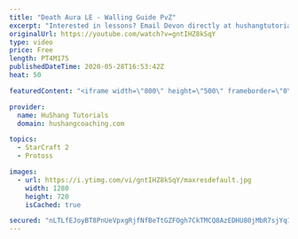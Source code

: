 ```yaml
---
title: "Death Aura LE - Walling Guide PvZ"
excerpt: "Interested in lessons? Email Devon directly at hushangtutorials@outlook.com ------------------------------------------------------------------------------------------------------- Want to support HuShang Tutorials directly? Patreon is a website where you can contribute a monthly donation that will help"
originalUrl: https://youtube.com/watch?v=gntIHZ8kSqY
type: video
price: Free
length: PT4M17S
publishedDateTime: 2020-05-28T16:53:42Z
heat: 50

featuredContent: "<iframe width=\"800\" height=\"500\" frameborder=\"0\" src=\"https://www.youtube.com/embed/gntIHZ8kSqY\" allow=\"accelerometer; autoplay; encrypted-media; gyroscope; picture-in-picture\" allowfullscreen></iframe>"

provider:
  name: HuShang Tutorials
  domain: hushangcoaching.com

topics:
  - StarCraft 2
  - Protoss

images:
  - url: https://i.ytimg.com/vi/gntIHZ8kSqY/maxresdefault.jpg
    width: 1280
    height: 720
    isCached: true

secured: "nLTLfEJoyBT8PnUeVpxgRjfNfBeTtGZFOgh7CkTMCQ8AzEDHU80jMbR7sjYq1qgG2nCQqAYnP2oh0Iynp8N2Is1de99X7iFgkXYRLiDt8umGEo8pyLKGJjGjnrOYVLiVS7CEUlctv2h40IQ57fuBJTyVeYQ8Ene2R9gMEAI6aFhKNpP48bd1NSvbU2KUGSleSoxjKxq6BX4tjuldAkf06ZNnK8YOGJuW1GPZCXJgVaWjEnywdQdZmh6bJ3v+/4REVP7JtmoU3DQApafWZngrHZ/ps4j09rflyelv3uNfok3+UsqgrPHg6mxfmMOuIcwj4BfGqOhUilZSnWDIxkYgZDwkFCi/LzvGwSkU975V4E1Ue7rk40GE5e/+mglpNjI/XgVouv0R2Ec8VtDUAAKlkfTSiJhOoUo62Z7jeJOK7gY=;i+XWMvFY82VvpFQuAwz9KQ=="
---
```


